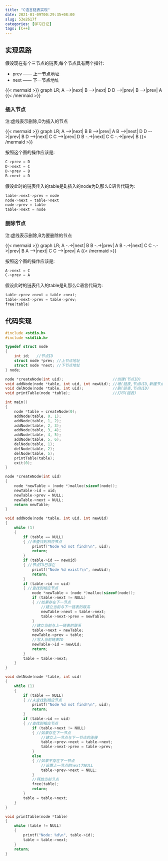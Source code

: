 ```yaml
---
title: "C语言链表实现"
date: 2021-01-09T00:29:35+08:00
slug: 53e2617f
categories: [学习日记]
tags: [C++]
---
```


<!--more-->

## 实现思路

假设现在有个三节点的链表,每个节点具有两个指针:

+ prev —— 上一节点地址
+ next —— 下一节点地址

{{< mermaid >}}
graph LR;
    A -->|next| B -->|next| D
    D -->|prev| B -->|prev| A
{{< /mermaid >}}

### 插入节点

注:虚线表示删除,D为插入的节点

{{< mermaid >}}
graph LR;
    A -->|next| B
    B -->|prev| A
    B -->|next| D
    D -->|prev| B
    D -->|next| C
    C -->|prev| D
    B -.->|next| C
    C -.->|prev| B
{{< /mermaid >}}

按照这个图的操作应该是:

```c
C->prev = D
D->next = C
D->prev = B
B->next = D
```

假设此时的链表传入的table是B,插入的node为D,那么C语言代码为:

```c
table->next->prev = node
node->next = table->next
node->prev = table
table->next = node
```
### 删除节点

注:虚线表示删除,B为要删除的节点

{{< mermaid >}}
graph LR;
    A -.->|next| B
    B -.->|prev| A
    B -.->|next| C
    C -.->|prev| B
    A -->|next| C
    C -->|prev| A
{{< /mermaid >}}

按照这个图的操作应该是:

```c
A->next = C
C->prev = A
```

假设此时的链表传入的table是B,那么C语言代码为:

```c
table->prev->next = table->next;
table->next->prev = table->prev;
free(table)
```

## 代码实现

```c
#include <stdio.h>
#include <stdlib.h>

typedef struct node
{
    int id;   //节点ID
    struct node *prev; //上节点地址
    struct node *next; //下节点地址
} node;

node *createNode(int uid);                      //创建(节点ID)
void addNode(node *table, int uid, int newUid); //增(链表,节点UID,新建节点UID)[在UID节点后插入]
void delNode(node *table, int uid);             //删(链表,节点UID)
void printTable(node *table);                   //打印(链表)

int main()
{
    node *table = createNode(0);
    addNode(table, 0, 1);
    addNode(table, 1, 2);
    addNode(table, 2, 3);
    addNode(table, 3, 4);
    addNode(table, 4, 5);
    addNode(table, 5, 6);
    delNode(table, 1);
    delNode(table, 2);
    delNode(table, 5);
    printTable(table);
    exit(0);
}

node *createNode(int uid)
{
    node *newTable = (node *)malloc(sizeof(node));
    newTable->id = uid;
    newTable->prev = NULL;
    newTable->next = NULL;
    return newTable;
}

void addNode(node *table, int uid, int newUid)
{
    while (1)
    {
        if (table == NULL)
        { //未查找到相应节点
            printf("Node %d not find!\n", uid);
            return;
        }
        if (table->id == newUid)
        { //节点ID已存在
            printf("Node %d exist!\n", newUid);
            return;
        }
        if (table->id == uid)
        { //查找到相应节点
            node *newTable = (node *)malloc(sizeof(node));
            if (table->next != NULL)
            { //如果存在下一节点
                //建立当前与下一链表的联系
                newTable->next = table->next;
                table->next->prev = newTable;
            }
            //建立当前与上一链表的联系
            table->next = newTable;
            newTable->prev = table;
            //写入当前链表ID
            newTable->id = newUid;
            return;
        }
        table = table->next;
    }
}

void delNode(node *table, int uid)
{
    while (1)
    {
        if (table == NULL)
        { //未查找到相应节点
            printf("Node %d not find!\n", uid);
            return;
        }
        if (table->id == uid)
        { //查找到相应节点
            if (table->next != NULL)
            { //如果存在下一节点
                //建立上一节点与下一节点的连接
                table->prev->next = table->next;
                table->next->prev = table->prev;
            }
            else
            { //如果不存在下一节点
                //设置上一节点的next为NULL
                table->prev->next = NULL;
            }
            //释放当前节点
            free(table);
            return;
        }
        table = table->next;
    }
}

void printTable(node *table)
{
    while (table != NULL)
    {
        printf("Node: %d\n", table->id);
        table = table->next;
    }
    return;
}
```